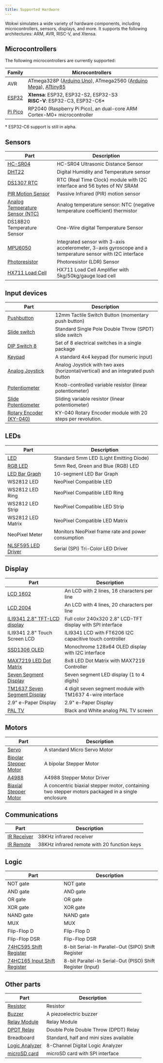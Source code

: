 ```yaml
---
title: Supported Hardware
---
```


Wokwi simulates a wide variety of hardware components, including microcontrollers, sensors, displays, and more. It supports the following architectures: ARM, AVR, RISC-V, and Xtensa.

## Microcontrollers

The following microcontrollers are currently supported:

| Family                            | Microcontrollers                                                                                                                                      |
| --------------------------------- | ----------------------------------------------------------------------------------------------------------------------------------------------------- |
| AVR                               | ATmega328P ([Arduino Uno](../parts/wokwi-arduino-uno)), ATmega2560 ([Arduino Mega](../parts/wokwi-arduino-mega)), [ATtiny85](../parts/wokwi-attiny85) |
| [ESP32](../guides/esp32)          | **Xtensa**: ESP32, ESP32-S2, ESP32-S3<br /> **RISC-V**: ESP32-C3, ESP32-C6\*<br/>                                                                     |
| [Pi Pico](../parts/wokwi-pi-pico) | RP2040 (Raspberry Pi Pico), an dual-core ARM Cortex-M0+ microcontroller                                                                               |

\* ESP32-C6 support is still in alpha.

## Sensors

| Part                                                                     | Description                                                                                               |
| ------------------------------------------------------------------------ | --------------------------------------------------------------------------------------------------------- |
| [HC-SR04](../parts/wokwi-hc-sr04)                                        | HC-SR04 Ultrasonic Distance Sensor                                                                        |
| [DHT22](../parts/wokwi-dht22)                                            | Digital Humidity and Temperature sensor                                                                   |
| [DS1307 RTC](../parts/wokwi-ds1307)                                      | RTC (Real Time Clock) module with I2C interface and 56 bytes of NV SRAM                                   |
| [PIR Motion Sensor](../parts/wokwi-pir-motion-sensor)                    | Passive Infrared (PIR) motion sensor                                                                      |
| [Analog Temperature Sensor (NTC)](../parts/wokwi-ntc-temperature-sensor) | Analog temperature sensor: NTC (negative temperature coefficient) thermistor                              |
| DS18B20 Temperature Sensor                                               | One-Wire digital Temperature Sensor                                                                       |
| [MPU6050](../parts/wokwi-mpu6050)                                        | Integrated sensor with 3-axis accelerometer, 3-axis gyroscope and a temperature sensor with I2C interface |
| [Photoresistor](../parts/wokwi-photoresistor-sensor)                     | Photoresistor (LDR) Sensor                                                                                |
| [HX711 Load Cell](../parts/wokwi-hx711)                                  | HX711 Load Cell Amplifier with 5kg/50kg/gauge load cell                                                   |

## Input devices

| Part                                                      | Description                                                                       |
| --------------------------------------------------------- | --------------------------------------------------------------------------------- |
| [Pushbutton](../parts/wokwi-pushbutton)                   | 12mm Tactile Switch Button (momentary push button)                                |
| [Slide switch](../parts/wokwi-slide-switch)               | Standard Single Pole Double Throw (SPDT) slide switch                             |
| [DIP Switch 8](../parts/wokwi-dip-switch-8)               | Set of 8 electrical switches in a single package                                  |
| [Keypad](../parts/wokwi-membrane-keypad)                  | A standard 4x4 keypad (for numeric input)                                         |
| [Analog Joystick](../parts/wokwi-analog-joystick)         | Analog Joystick with two axes (horizontal/vertical) and an integrated push button |
| [Potentiometer](../parts/wokwi-potentiometer)             | Knob-controlled variable resistor (linear potentiometer)                          |
| [Slide Potentiometer](../parts/wokwi-slide-potentiometer) | Sliding variable resistor (linear potentiometer)                                  |
| [Rotary Encoder (KY-040)](../parts/wokwi-ky-040)          | KY-040 Rotary Encoder module with 20 steps per revolution.                        |

## LEDs

| Part                                          | Description                                        |
| --------------------------------------------- | -------------------------------------------------- |
| [LED](../parts/wokwi-led)                     | Standard 5mm LED (Light Emitting Diode)            |
| [RGB LED](../parts/wokwi-rgb-led)             | 5mm Red, Green and Blue (RGB) LED                  |
| [LED Bar Graph](../parts/wokwi-led-bar-graph) | 10-segment LED Bar Graph                           |
| WS2812 LED                                    | NeoPixel Compatible LED                            |
| WS2812 LED Ring                               | NeoPixel Compatible LED Ring                       |
| WS2812 LED Strip                              | NeoPixel Compatible LED Strip                      |
| WS2812 LED Matrix                             | NeoPixel Compatible LED Matrix                     |
| NeoPixel Meter                                | Monitors NeoPixel frame rate and power consumption |
| [NLSF595 LED Driver](../parts/wokwi-nlsf595)  | Serial (SPI) Tri-Color LED Driver                  |

## Display

| Part                                                           | Description                                                |
| -------------------------------------------------------------- | ---------------------------------------------------------- |
| [LCD 1602](../parts/wokwi-lcd1602)                             | An LCD with 2 lines, 16 characters per line                |
| [LCD 2004](../parts/wokwi-lcd2004)                             | An LCD with 4 lines, 20 characters per line                |
| [ILI9341 2.8" TFT-LCD display](../parts/wokwi-ili9341)         | Full color 240x320 2.8" LCD-TFT display with SPI interface |
| ILI9341 2.8" Touch Screen LCD                                  | ILI9341 LCD with FT6206 I2C capacitive touch controller    |
| [SSD1306 OLED](../parts/board-ssd1306)                         | Monochrome 128x64 OLED display with I2C interface          |
| [MAX7219 LED Dot Matrix](../parts/wokwi-max7219-matrix)        | 8x8 LED Dot Matrix with MAX7219 Controller                 |
| [Seven Segment Display](../parts/wokwi-7segment)               | Seven segment LED display (1 to 4 digits)                  |
| [TM1637 Seven Segment Display](../parts/wokwi-tm1637-7segment) | 4 digit seven segment module with TM1637 4-wire interface  |
| 2.9" e-Paper Display                                           | 2.9" e-Paper Display                                       |
| [PAL TV](../parts/wokwi-tv)                                    | Black and White analog PAL TV screen                       |

## Motors

| Part                                                    | Description                                                                                      |
| ------------------------------------------------------- | ------------------------------------------------------------------------------------------------ |
| [Servo](../parts/wokwi-servo)                           | A standard Micro Servo Motor                                                                     |
| [Bipolar Stepper Motor](../parts/wokwi-stepper-motor)   | A bipolar Stepper Motor                                                                          |
| [A4988](../parts/wokwi-a4988)                           | A4988 Stepper Motor Driver                                                                       |
| [Biaxial Stepper Motor](../parts/wokwi-biaxial-stepper) | A concentric biaxial stepper motor, containing two stepper motors packaged in a single enclosure |

## Communications

| Part                                      | Description                                 |
| ----------------------------------------- | ------------------------------------------- |
| [IR Receiver](../parts/wokwi-ir-receiver) | 38KHz infrared receiver                     |
| [IR Remote](../parts/wokwi-ir-remote)     | 38KHz infrared remote with 20 function keys |

## Logic

| Part                                                   | Description                                                |
| ------------------------------------------------------ | ---------------------------------------------------------- |
| NOT gate                                               | NOT gate                                                   |
| AND gate                                               | AND gate                                                   |
| OR gate                                                | OR gate                                                    |
| XOR gate                                               | XOR gate                                                   |
| NAND gate                                              | NAND gate                                                  |
| MUX                                                    | MUX                                                        |
| Flip-Flop D                                            | Flip-Flop D                                                |
| Flip-Flop DSR                                          | Flip-Flop DSR                                              |
| [74HC595 Shift Register](../parts/wokwi-74hc595)       | 8-bit Serial-In Parallel-Out (SIPO) Shift Register         |
| [74HC165 Input Shift Register](../parts/wokwi-74hc165) | 8-bit Parallel-In Serial-Out (PISO) Shift Register (Input) |

## Other parts

| Part                                            | Description                             |
| ----------------------------------------------- | --------------------------------------- |
| [Resistor](../parts/wokwi-resistor)             | Resistor                                |
| [Buzzer](../parts/wokwi-buzzer)                 | A piezoelectric buzzer                  |
| [Relay Module](../parts/wokwi-relay-module)     | Relay Module                            |
| [DPDT Relay](../parts/wokwi-ks2e-m-dc5)         | Double Pole Double Throw (DPDT) Relay   |
| Breadboard                                      | Standard, half and mini sizes available |
| [Logic Analyzer](../parts/wokwi-logic-analyzer) | 8-Channel Digital Logic Analyzer        |
| [microSD card](../parts/wokwi-microsd-card)     | microSD card with SPI interface         |
